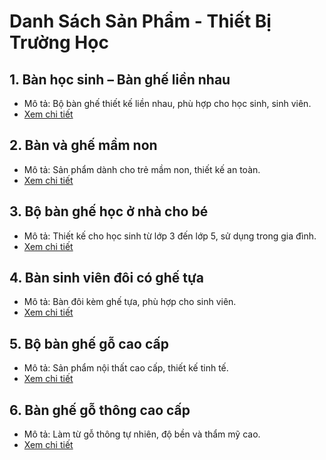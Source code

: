 # Danh Sách Sản Phẩm - Thiết Bị Trường Học

## 1. Bàn học sinh – Bàn ghế liền nhau
- Mô tả: Bộ bàn ghế thiết kế liền nhau, phù hợp cho học sinh, sinh viên.
- [Xem chi tiết](https://thietbibanghehocsinh.com/san-pham/ban-hoc-sinh-ban-ghe-lien-nhau/)

## 2. Bàn và ghế mầm non
- Mô tả: Sản phẩm dành cho trẻ mầm non, thiết kế an toàn.
- [Xem chi tiết](https://thietbibanghehocsinh.com/san-pham/ban-va-ghe-mam-non/)

## 3. Bộ bàn ghế học ở nhà cho bé
- Mô tả: Thiết kế cho học sinh từ lớp 3 đến lớp 5, sử dụng trong gia đình.
- [Xem chi tiết](https://thietbibanghehocsinh.com/san-pham/bo-ban-ghe-hoc-o-nha-cho-be/)

## 4. Bàn sinh viên đôi có ghế tựa
- Mô tả: Bàn đôi kèm ghế tựa, phù hợp cho sinh viên.
- [Xem chi tiết](https://thietbibanghehocsinh.com/san-pham/ban-sv-doi-co-ghe-tua/)

## 5. Bộ bàn ghế gỗ cao cấp
- Mô tả: Sản phẩm nội thất cao cấp, thiết kế tinh tế.
- [Xem chi tiết](https://thietbibanghehocsinh.com/san-pham/bo-ban-ghe-go-cao-cap/)

## 6. Bàn ghế gỗ thông cao cấp
- Mô tả: Làm từ gỗ thông tự nhiên, độ bền và thẩm mỹ cao.
- [Xem chi tiết](https://thietbibanghehocsinh.com/san-pham/ban-ghe-go-thong-cao-cap/)
